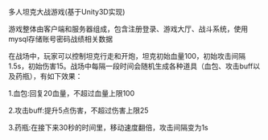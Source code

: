 多人坦克大战游戏(基于Unity3D实现)

游戏整体由客户端和服务器组成，包含注册登录、游戏大厅、战斗系统，使用mysql存储账号密码战绩相关数据

在战场中，玩家可以控制坦克行走和开炮，坦克初始血量100，初始攻击间隔1.5s，初始伤害15。战场中每隔一段时间会随机生成各种道具（血包、攻击buff以及药瓶），有如下效果：

1.血包:回复20血量，不超过血量上限100

2.攻击buff:提升5点伤害，不超过伤害上限25

3.药瓶:在接下来30秒的时间里，移动速度翻倍，攻击间隔变为1s

